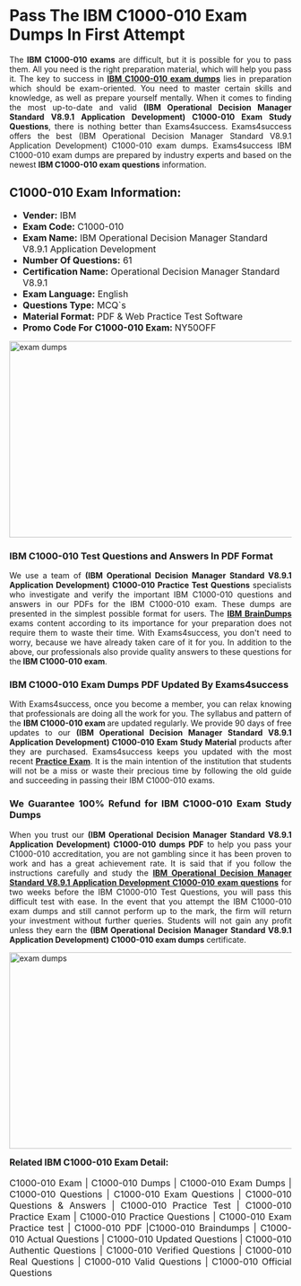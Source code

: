 <h1><strong><strong>Pass The IBM C1000-010 Exam Dumps In First Attempt</strong></strong></h1> <p style="text-align:justify">The <strong>IBM C1000-010 exams</strong> are difficult, but it is possible for you to pass them. All you need is the right preparation material, which will help you pass it. The key to success in <a href="https://www.exams4success.com/ibm/c1000-010-pdf-exam-dumps"><strong>IBM C1000-010 exam dumps</strong></a> lies in preparation which should be exam-oriented. You need to master certain skills and knowledge, as well as prepare yourself mentally. When it comes to finding the most up-to-date and valid <strong>(IBM Operational Decision Manager Standard V8.9.1 Application Development) C1000-010 Exam Study Questions</strong>, there is nothing better than Exams4success. Exams4success offers the best (IBM Operational Decision Manager Standard V8.9.1 Application Development) C1000-010 exam dumps. Exams4success IBM C1000-010 exam dumps are prepared by industry experts and based on the newest <strong>IBM C1000-010 exam questions</strong> information.</p> <h2><strong><strong>C1000-010 Exam Information:</strong></strong></h2> <ul> <li><span style="font-size:16px"><strong>Vender:</strong> IBM</span></li> <li><span style="font-size:16px"><strong>Exam Code:</strong> C1000-010</span></li> <li><span style="font-size:16px"><strong>Exam Name:</strong> IBM Operational Decision Manager Standard V8.9.1 Application Development</span></li> <li><span style="font-size:16px"><strong>Number Of Questions:</strong> 61</span></li> <li><span style="font-size:16px"><strong>Certification Name:</strong> Operational Decision Manager Standard V8.9.1</span></li> <li><span style="font-size:16px"><strong>Exam Language:</strong> English</span></li> <li><span style="font-size:16px"><strong>Questions Type:</strong> MCQ`s</span></li> <li><span style="font-size:16px"><strong>Material Format:</strong> PDF & Web Practice Test Software</span></li> <li><span style="font-size:16px"><strong>Promo Code For C1000-010 Exam: </strong>NY50OFF</span></li> </ul> <p><a href="https://www.exams4success.com/ibm/c1000-010-pdf-exam-dumps" rel="no-follow"><img alt="exam dumps" src="https://www.certcollections.com/uploads/content/infrist1.png" style="height:350px; width:750px" /></a></p> <h3><strong>IBM C1000-010 Test Questions and Answers In PDF Format</strong></h3> <p style="text-align:justify">We use a team of <strong>(IBM Operational Decision Manager Standard V8.9.1 Application Development) C1000-010 Practice Test Questions</strong> specialists who investigate and verify the important IBM C1000-010 questions and answers in our PDFs for the IBM C1000-010 exam. These dumps are presented in the simplest possible format for users. The <a href="https://www.exams4success.com/ibm-exam-dumps"><strong>IBM BrainDumps</strong></a> exams content according to its importance for your preparation does not require them to waste their time. With Exams4success, you don't need to worry, because we have already taken care of it for you. In addition to the above, our professionals also provide quality answers to these questions for the<strong> IBM C1000-010 exam</strong>.</p> <h3><strong> IBM C1000-010 Exam Dumps PDF Updated By Exams4success</strong></h3> <p style="text-align:justify">With Exams4success, once you become a member, you can relax knowing that professionals are doing all the work for you. The syllabus and pattern of the <strong>IBM C1000-010 exam </strong>are updated regularly. We provide 90 days of free updates to our <strong>(IBM Operational Decision Manager Standard V8.9.1 Application Development) C1000-010 Exam Study Material</strong> products after they are purchased. Exams4success keeps you updated with the most recent <a href="https://www.exams4success.com/"><strong>Practice Exam</strong></a>. It is the main intention of the institution that students will not be a miss or waste their precious time by following the old guide and succeeding in passing their IBM C1000-010 exams.</p> <h3 style="text-align:justify"><strong>We Guarantee 100% Refund for IBM C1000-010 Exam Study Dumps</strong></h3> <p style="text-align:justify">When you trust our <strong>(IBM Operational Decision Manager Standard V8.9.1 Application Development) C1000-010 dumps PDF</strong> to help you pass your C1000-010 accreditation, you are not gambling since it has been proven to work and has a great achievement rate. It is said that if you follow the instructions carefully and study the <a href="https://www.exams4success.com/ibm/c1000-010-pdf-exam-dumps"><strong>IBM Operational Decision Manager Standard V8.9.1 Application Development C1000-010 exam questions</strong></a> for two weeks before the IBM C1000-010 Test Questions, you will pass this difficult test with ease. In the event that you attempt the IBM C1000-010 exam dumps and still cannot perform up to the mark, the firm will return your investment without further queries. Students will not gain any profit unless they earn the <strong>(IBM Operational Decision Manager Standard V8.9.1 Application Development) C1000-010 exam dumps</strong> certificate.</p> <p style="text-align:justify"><a href="https://www.exams4success.com/ibm/c1000-010-pdf-exam-dumps" rel="no-follow"><img alt="exam dumps" src="https://www.certcollections.com/uploads/content/free_demo1.png" style="height:350px; width:750px" /></a></p> <p style="text-align:justify"><span style="font-size:16px"><strong>Related IBM C1000-010 Exam Detail:</strong></span><br /> <br /> <span style="font-size:16px">C1000-010 Exam | C1000-010 Dumps | C1000-010 Exam Dumps | C1000-010 Questions | C1000-010 Exam Questions | C1000-010 Questions & Answers | C1000-010 Practice Test | C1000-010 Practice Exam | C1000-010 Practice Questions | C1000-010 Exam Practice test | C1000-010 PDF |C1000-010 Braindumps | C1000-010 Actual Questions | C1000-010 Updated Questions | C1000-010 Authentic Questions | C1000-010 Verified Questions | C1000-010 Real Questions | C1000-010 Valid Questions | C1000-010 Official Questions</span></p>
